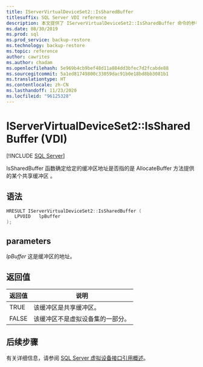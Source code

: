 ```yaml
---
title: IServerVirtualDeviceSet2::IsSharedBuffer
titlesuffix: SQL Server VDI reference
description: 本文提供了 IServerVirtualDeviceSet2::IsSharedBuffer 命令的参考。
ms.date: 08/30/2019
ms.prod: sql
ms.prod_service: backup-restore
ms.technology: backup-restore
ms.topic: reference
author: cawrites
ms.author: chadam
ms.openlocfilehash: 5e969b4cb9bef48d11a884dd3bfec7d2fcabde88
ms.sourcegitcommit: 5a1ed81749800c33059dac91b0e18bd8bb3081b1
ms.translationtype: HT
ms.contentlocale: zh-CN
ms.lasthandoff: 11/23/2020
ms.locfileid: "96125328"
---
```

# <a name="iservervirtualdeviceset2issharedbuffer-vdi"></a>IServerVirtualDeviceSet2::IsSharedBuffer (VDI)

[!INCLUDE [SQL Server](../../../includes/applies-to-version/sqlserver.md)]

IsSharedBuffer 函数确定给定的缓冲区地址是否指的是 AllocateBuffer 方法提供的某个共享缓冲区  。

## <a name="syntax"></a>语法

```c
HRESULT IServerVirtualDeviceSet2::IsSharedBuffer (
   LPVOID   lpBuffer
);
```

## <a name="parameters"></a>parameters

*lpBuffer* 这是缓冲区的地址。

## <a name="return-value"></a>返回值

|返回值 | 说明 |
|---|---|
| TRUE | 该缓冲区是共享缓冲区。 |
| FALSE | 该缓冲区不是虚拟设备集的一部分。 |

## <a name="next-steps"></a>后续步骤

有关详细信息，请参阅 [SQL Server 虚拟设备接口引用概述](reference-virtual-device-interface.md)。